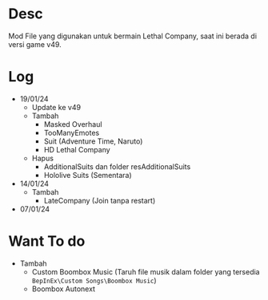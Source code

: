 # Desc
Mod File yang digunakan untuk bermain Lethal Company, saat ini berada di versi game v49. 

# Log
* 19/01/24
  * Update ke v49
  * Tambah
    * Masked Overhaul
    * TooManyEmotes
    * Suit (Adventure Time, Naruto)
    * HD Lethal Company
  * Hapus
    * AdditionalSuits dan folder resAdditionalSuits
    * Hololive Suits (Sementara)
* 14/01/24
  * Tambah
      * LateCompany (Join tanpa restart)
* 07/01/24

# Want To do
* Tambah
  * Custom Boombox Music (Taruh file musik dalam folder yang tersedia `BepInEx\Custom Songs\Boombox Music`)
  * Boombox Autonext
    
  


